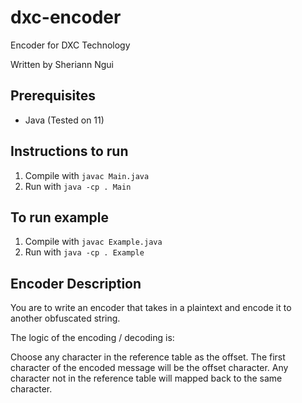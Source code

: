 # dxc-encoder
Encoder for DXC Technology

Written by Sheriann Ngui

## Prerequisites
- Java (Tested on 11)

## Instructions to run
1. Compile with `javac Main.java`
2. Run with `java -cp . Main`

## To run example
1. Compile with `javac Example.java`
2. Run with `java -cp . Example`

## Encoder Description
You are to write an encoder that takes in a plaintext and encode it to another obfuscated string. 

The logic of the encoding / decoding is:

Choose any character in the reference table as the offset. The first character of the encoded message will be the offset character. Any character not in the reference table will mapped back to the same character.
